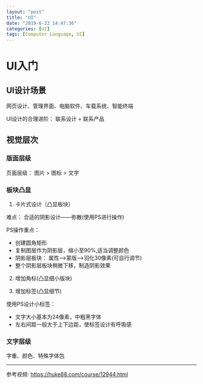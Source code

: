 ```yaml
---
layout: "post"
title: "UI"
date: "2019-6-22 14:47:36"
categories: [UI]
tags: [Computer Language, UI]
---
```


# UI入门

## UI设计场景

网页设计、管理界面、电脑软件、车载系统、智能终端

UI设计的合理进阶： 联系设计 + 联系产品

## 视觉层次

###  版面层级

页面层级： 图片 > 图标 > 文字

### 板块凸显

1. 卡片式设计（凸显板块）

难点： 合适的阴影设计——弥散(使用PS进行操作)

PS操作重点：
  - 创建圆角矩形
  - 复制图层作为阴影层，缩小至90%,适当调整颜色
  - 阴影层板块： 属性-->蒙版-->羽化30像素(可自行调节)
  - 整个阴影层板块稍微下移，制造阴影效果

2. 增加角标(凸显细小版块)

3. 增加标签(凸显细节)

使用PS设计小标签：
  - 文字大小基本为24像素，中粗黑字体
  - 左右间距一般大于上下边距，使标签设计有呼吸感

### 文字层级

字重、颜色、特殊字体包







---

参考视频: https://huke88.com/course/12944.html